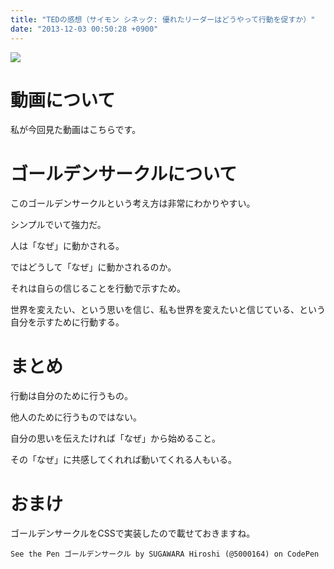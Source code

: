 ```yaml
---
title: "TEDの感想（サイモン シネック: 優れたリーダーはどうやって行動を促すか）"
date: "2013-12-03 00:50:28 +0900"
---
```


![](/images/2013/12/3/ted-simon-1.png)

# 動画について

私が今回見た動画はこちらです。

# ゴールデンサークルについて

このゴールデンサークルという考え方は非常にわかりやすい。

シンプルでいて強力だ。

人は「なぜ」に動かされる。

ではどうして「なぜ」に動かされるのか。

それは自らの信じることを行動で示すため。

世界を変えたい、という思いを信じ、私も世界を変えたいと信じている、という自分を示すために行動する。

# まとめ

行動は自分のために行うもの。

他人のために行うものではない。

自分の思いを伝えたければ「なぜ」から始めること。

その「なぜ」に共感してくれれば動いてくれる人もいる。

# おまけ

ゴールデンサークルをCSSで実装したので載せておきますね。

    See the Pen ゴールデンサークル by SUGAWARA Hiroshi (@5000164) on CodePen

